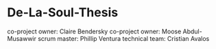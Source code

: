 # De-La-Soul-Thesis

co-project owner: Claire Bendersky
co-project owner: Moose Abdul-Musawwir
scrum master: Phillip Ventura
technical team: Cristian Avalos